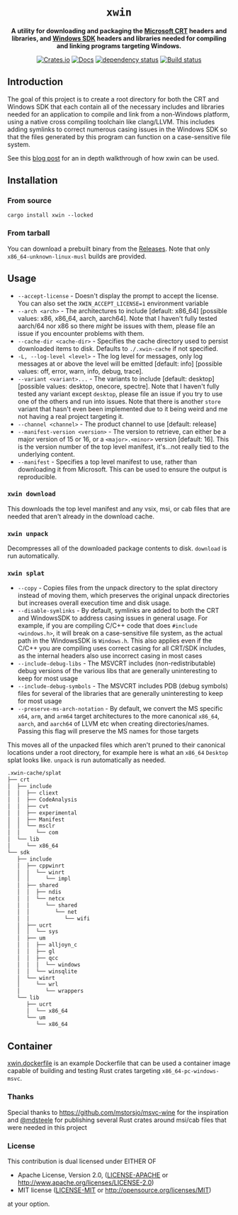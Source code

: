 <div align="center">

# `xwin`

**A utility for downloading and packaging the [Microsoft CRT](https://docs.microsoft.com/en-us/cpp/c-runtime-library/crt-library-features?redirectedfrom=MSDN&view=msvc-160) headers and libraries, and [Windows SDK](https://en.wikipedia.org/wiki/Microsoft_Windows_SDK) headers and libraries needed for compiling and linking programs targeting Windows.**

[![Crates.io](https://img.shields.io/crates/v/xwin.svg)](https://crates.io/crates/xwin)
[![Docs](https://docs.rs/xwin/badge.svg)](https://docs.rs/xwin)
[![dependency status](https://deps.rs/repo/github/Jake-Shadle/xwin/status.svg)](https://deps.rs/repo/github/Jake-Shadle/xwin)
[![Build status](https://github.com/Jake-Shadle/xwin/workflows/CI/badge.svg)](https://github.com/Jake-Shadle/xwin/actions)

</div>

## Introduction

The goal of this project is to create a root directory for both the CRT and Windows SDK that each contain all of the necessary includes and libraries needed for an application to compile and link from a non-Windows platform, using a native cross compiling toolchain like clang/LLVM. This includes adding symlinks to correct numerous casing issues in the Windows SDK so that the files generated by this program can function on a case-sensitive file system.

See this [blog post](https://jake-shadle.github.io/xwin/) for an in depth walkthrough of how xwin can be used.

## Installation

### From source

`cargo install xwin --locked`

### From tarball

You can download a prebuilt binary from the [Releases](https://github.com/Jake-Shadle/xwin/releases). Note that only `x86_64-unknown-linux-musl` builds are provided.

## Usage

- `--accept-license` - Doesn't display the prompt to accept the license. You can also set the `XWIN_ACCEPT_LICENSE=1` environment variable
- `--arch <arch>` - The architectures to include [default: x86_64]  [possible values: x86, x86_64, aarch, aarch64]. Note that I haven't fully tested aarch/64 nor x86 so there _might_ be issues with them, please file an issue if you encounter problems with them.
- `--cache-dir <cache-dir>` - Specifies the cache directory used to persist downloaded items to disk. Defaults to `./.xwin-cache` if not specified.
- `-L, --log-level <level>` - The log level for messages, only log messages at or above the level will be emitted [default: info] [possible values: off, error, warn, info, debug, trace].
- `--variant <variant>...` - The variants to include [default: desktop]  [possible values: desktop, onecore, spectre]. Note that I haven't fully tested any variant except `desktop`, please file an issue if you try to use one of the others and run into issues. Note that there is another `store` variant that hasn't even been implemented due to it being weird and me not having a real project targeting it.
- `--channel <channel>` - The product channel to use [default: release]
- `--manifest-version <version>` - The version to retrieve, can either be a major version of 15 or 16, or a `<major>.<minor>` version [default: 16]. This is the version number of the top level manifest, it's...not really tied to the underlying content.
- `--manifest` - Specifies a top level manifest to use, rather than downloading it from Microsoft. This can be used to ensure the output is reproducible.

### `xwin download`

This downloads the top level manifest and any vsix, msi, or cab files that are needed that aren't already in the download cache.

### `xwin unpack`

Decompresses all of the downloaded package contents to disk. `download` is run automatically.

### `xwin splat`

- `--copy` - Copies files from the unpack directory to the splat directory instead of moving them, which preserves the original unpack directories but increases overall execution time and disk usage.
- `--disable-symlinks` - By default, symlinks are added to both the CRT and WindowsSDK to address casing issues in general usage. For example, if you are compiling C/C++ code that does `#include <windows.h>`, it will break on a case-sensitive file system, as the actual path in the WindowsSDK is `Windows.h`. This also applies even if the C/C++ you are compiling uses correct casing for all CRT/SDK includes, as the internal headers also use incorrect casing in most cases
- `--include-debug-libs` - The MSVCRT includes (non-redistributable) debug versions of the various libs that are generally uninteresting to keep for most usage
- `--include-debug-symbols` - The MSVCRT includes PDB (debug symbols) files for several of the libraries that are generally uninteresting to keep for most usage
- `--preserve-ms-arch-notation` - By default, we convert the MS specific `x64`, `arm`, and `arm64` target architectures to the more canonical `x86_64`, `aarch`, and `aarch64` of LLVM etc when creating directories/names. Passing this flag will preserve the MS names for those targets

This moves all of the unpacked files which aren't pruned to their canonical locations under a root directory, for example here is what an `x86_64` `Desktop` splat looks like. `unpack` is run automatically as needed.

```txt
.xwin-cache/splat
├── crt
│  ├── include
│  │  ├── cliext
│  │  ├── CodeAnalysis
│  │  ├── cvt
│  │  ├── experimental
│  │  ├── Manifest
│  │  └── msclr
│  │     └── com
│  └── lib
│     └── x86_64
└── sdk
   ├── include
   │  ├── cppwinrt
   │  │  └── winrt
   │  │     └── impl
   │  ├── shared
   │  │  ├── ndis
   │  │  └── netcx
   │  │     └── shared
   │  │        └── net
   │  │           └── wifi
   │  ├── ucrt
   │  │  └── sys
   │  ├── um
   │  │  ├── alljoyn_c
   │  │  ├── gl
   │  │  ├── qcc
   │  │  │  └── windows
   │  │  └── winsqlite
   │  └── winrt
   │     └── wrl
   │        └── wrappers
   └── lib
      ├── ucrt
      │  └── x86_64
      └── um
         └── x86_64
```

## Container

[xwin.dockerfile](xwin.dockerfile) is an example Dockerfile that can be used a container image capable of building and testing Rust crates targeting `x86_64-pc-windows-msvc`.

### Thanks

Special thanks to <https://github.com/mstorsjo/msvc-wine> for the inspiration and [@mdsteele](https://github.com/mdsteele) for publishing several Rust crates around msi/cab files that were needed in this project

### License

This contribution is dual licensed under EITHER OF

- Apache License, Version 2.0, ([LICENSE-APACHE](LICENSE-APACHE) or <http://www.apache.org/licenses/LICENSE-2.0>)
- MIT license ([LICENSE-MIT](LICENSE-MIT) or <http://opensource.org/licenses/MIT>)

at your option.
